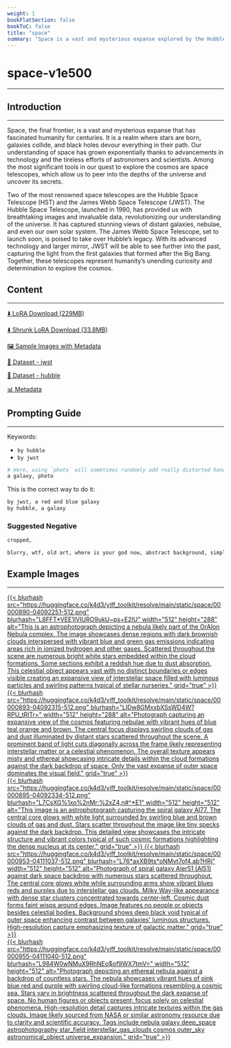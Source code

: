 ```yaml
---
weight: 1
bookFlatSection: false
bookToC: false
title: "space"
summary: "Space is a vast and mysterious expanse explored by the Hubble and James Webb Spaces Space Telescopes."
---
```


<!--markdownlint-disable MD025 MD033 -->

# space-v1e500

---

## Introduction

---

Space, the final frontier, is a vast and mysterious expanse that has fascinated humanity for centuries. It is a realm where stars are born, galaxies collide, and black holes devour everything in their path. Our understanding of space has grown exponentially thanks to advancements in technology and the tireless efforts of astronomers and scientists. Among the most significant tools in our quest to explore the cosmos are space telescopes, which allow us to peer into the depths of the universe and uncover its secrets.

Two of the most renowned space telescopes are the Hubble Space Telescope (HST) and the James Webb Space Telescope (JWST). The Hubble Space Telescope, launched in 1990, has provided us with breathtaking images and invaluable data, revolutionizing our understanding of the universe. It has captured stunning views of distant galaxies, nebulae, and even our own solar system. The James Webb Space Telescope, set to launch soon, is poised to take over Hubble’s legacy. With its advanced technology and larger mirror, JWST will be able to see further into the past, capturing the light from the first galaxies that formed after the Big Bang. Together, these telescopes represent humanity’s unending curiosity and determination to explore the cosmos.

## Content

---

[⬇️ LoRA Download (229MB)](https://huggingface.co/k4d3/yiff_toolkit/resolve/main/ponyxl_loras/space-v1e500.safetensors?download=true)

[⬇️ Shrunk LoRA Download (33.8MB)](https://huggingface.co/k4d3/yiff_toolkit/resolve/main/ponyxl_loras_shrunk_2/space-v1e500_frockpt1_th-3.55.safetensors?download=true)

[🖼️ Sample Images with Metadata](https://huggingface.co/k4d3/yiff_toolkit/tree/main/static/{})

[📐 Dataset - jwst](https://huggingface.co/datasets/k4d3/furry/tree/main/by_jwst)

[📐 Dataset - hubble](https://huggingface.co/datasets/k4d3/furry/tree/main/by_hubble)

[📊 Metadata](https://huggingface.co/k4d3/yiff_toolkit/raw/main/ponyxl_loras/space-v1e500.json)

## Prompting Guide

---

Keywords:

- `by hubble`
- `by jwst`

```r
# Here, using `photo` will sometimes randomly add really distorted hands.
a galaxy, photo
```

This is the correct way to do it:

```r
by jwst, a red and blue galaxy
by hubble, a galaxy
```

### Suggested Negative

```md
cropped,

blurry, wtf, old art, where is your god now, abstract background, simple background, cropped
```

## Example Images

---

<div class="image-grid">
    <div class="image-grid-container">

<a href="https://huggingface.co/k4d3/yiff_toolkit/resolve/main/static/space/00000890-04092251.png">
{{< blurhash
src="https://huggingface.co/k4d3/yiff_toolkit/resolve/main/static/space/00000890-04092251-512.png"
    blurhash="L8FFT*VEE1IVIURO9ukU~ps+E2IU"
    width="512"
    height="288"
    alt="This is an astrophotograph depicting a nebula likely part of the OrAIon Nebula complex. The image showcases dense regions with dark brownish clouds interspersed with vibrant blue and green gas emissions indicating areas rich in ionized hydrogen and other gases. Scattered throughout the scene are numerous bright white stars embedded within the cloud formations. Some sections exhibit a reddish hue due to dust absorption. This celestial object appears vast with no distinct boundaries or edges visible creating an expansive view of interstellar space filled with luminous particles and swirling patterns typical of stellar nurseries."
    grid="true"
>}}
</a>

<a href="https://huggingface.co/k4d3/yiff_toolkit/resolve/main/static/space/00000893-04092315.png">
{{< blurhash
src="https://huggingface.co/k4d3/yiff_toolkit/resolve/main/static/space/00000893-04092315-512.png"
    blurhash="LIDw8GMxxbXSsWD4W?RPU_tRlTr="
    width="512"
    height="288"
    alt="Photograph capturing an expansive view of the cosmos featuring nebulae with vibrant hues of blue teal orange and brown. The central focus displays swirling clouds of gas and dust illuminated by distant stars scattered throughout the scene. A prominent band of light cuts diagonally across the frame likely representing interstellar matter or a celestial phenomenon. The overall texture appears misty and ethereal showcasing intricate details within the cloud formations against the dark backdrop of space. Only the vast expanse of outer space dominates the visual field."
    grid="true"
>}}
</a>
</div>
</div>
<div class="image-grid">
<div class="image-grid-container">

<a href="https://huggingface.co/k4d3/yiff_toolkit/resolve/main/static/space/00000895-04092334.png">
{{< blurhash
src="https://huggingface.co/k4d3/yiff_toolkit/resolve/main/static/space/00000895-04092334-512.png"
    blurhash="L7CsXG%1xo%2nMr;%2xZ4,n#^*E1"
    width="512"
    height="512"
    alt="This image is an astrophotograph capturing the spiral galaxy AI77. The central core glows with white light surrounded by swirling blue and brown clouds of gas and dust. Stars scatter throughout the image like tiny specks against the dark backdrop. This detailed view showcases the intricate structure and vibrant colors typical of such cosmic formations highlighting the dense nucleus at its center."
    grid="true"
>}}
</a>

<a href="https://huggingface.co/k4d3/yiff_toolkit/resolve/main/static/space/00000953-04111037.png">
{{< blurhash
src="https://huggingface.co/k4d3/yiff_toolkit/resolve/main/static/space/00000953-04111037-512.png"
    blurhash="L76*axXB9ts*oNMvt7of4,ab?HRj"
    width="512"
    height="512"
    alt="Photograph of spiral galaxy Aier51 (AI51) against dark space backdrop with numerous stars scattered throughout. The central core glows white while surrounding arms show vibrant blues reds and purples due to interstellar gas clouds. Milky Way-like appearance with dense star clusters concentrated towards center-left. Cosmic dust forms faint wisps around edges. Image features no people or objects besides celestial bodies. Background shows deep black void typical of outer space enhancing contrast between galaxies' luminous structures. High-resolution capture emphasizing texture of galactic matter."
    grid="true"
>}}
</a>
</div>
</div>
<div class="image-grid">
<div class="image-grid-container">
<a href="https://huggingface.co/k4d3/yiff_toolkit/resolve/main/static/space/00000955-04111040.png">
{{< blurhash
src="https://huggingface.co/k4d3/yiff_toolkit/resolve/main/static/space/00000955-04111040-512.png"
    blurhash="L984W0wNMuX9RhNEo$of9WX7tmV="
    width="512"
    height="512"
    alt="Photograph depicting an ethereal nebula against a backdrop of countless stars. The nebula showcases vibrant hues of pink blue red and purple with swirling cloud-like formations resembling a cosmic sea. Stars vary in brightness scattered throughout the dark expanse of space. No human figures or objects present; focus solely on celestial phenomena. High-resolution detail captures intricate textures within the gas clouds. Image likely sourced from NASA or similar astronomy resource due to clarity and scientific accuracy. Tags include nebula galaxy deep_space astrophotography star_field interstellar_gas_clouds cosmos outer_sky astronomical_object universe_expansion."
    grid="true"
>}}
</a>
</div>
</div>